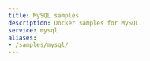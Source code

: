 ```yaml
---
title: MySQL samples
description: Docker samples for MySQL.
service: mysql
aliases:
- /samples/mysql/
---
```

